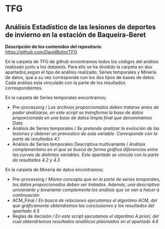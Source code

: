 # TFG
## Análisis Estadístico de las lesiones de deportes de invierno en la estación de Baqueira-Beret

**Descripción de los contenidos del repositorio**: https://github.com/DavidBotin/TFG

En la carpeta de TFG de github encontramos todos los códigos del análisis realizado junto a los *datasets*. Para ello se ha dividido la carpeta en dos apartados,según el tipo de análisis realizado; Series temporales y Mineria de datos, que a su vez corresponde con los dos tipos de bases de datos. Cada análisis esta vinculado con la parte de los resultados correspondientes.

En la carpeta de Series temporales encontramos;
- Pre-processing  /  *Los archivos proporcionados deben tratarse antes de poder analizarse, en este script se transforma la base de datos proporcionada en una base de datos limpia final que denominamos Data.*
- Análisis de Series temporales  /  *Se pretende analizar la evolución de las lesiones y obtener un prónostico de esta variable. Corresponde con la parte de resultados 4.1*
- Análisis de Series temporales Descriptiva multivariante  /  *Análisis complementario en el que se busca de forma gráfica diferencias  entre las curvas de distintas variables. Este apartado se vincula con la parte de resultados 4.2 y 4.3*

En la carpeta de Mineria de datos encontramos;
- Pre-processing  /  *Mismo concepto que en la parte de series temporales, los datos proporcionados deben ser tratados. Además, una descriptiva univariante y bivariante complementa los análisis que se van a hacer a continuación*
- ACM_Final  /  *En busca de relaciones ejecutamos el algoritmo ACM, del que gráficamente obtendremos las conclusiones y los resultados del apartado 4.5*
- Reglas de decisión  /  *En este script ejecutamos el algoritmo A priori, del cual obtendrtemos resultados analíticos plasmados en el apartado 4.6*

